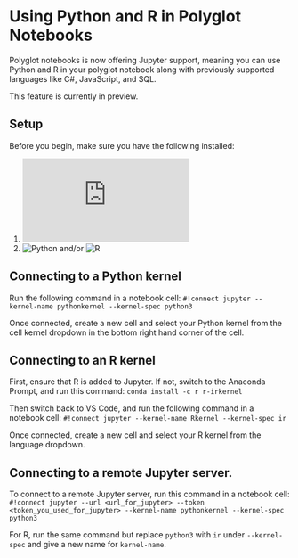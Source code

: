 # Using Python and R in Polyglot Notebooks 

Polyglot notebooks is now offering Jupyter support, meaning you can use Python and R in your polyglot notebook along with previously supported languages like C#, JavaScript, and SQL. 

This feature is currently in preview.

## Setup
Before you begin, make sure you have the following installed:
1. ![The Anaconda distribution](https://docs.anaconda.com/free/anaconda/install/index.html)
2. ![Python](https://www.python.org/downloads/) and/or ![R](https://cran.r-project.org/)

## Connecting to a Python kernel
Run the following command in a notebook cell:
`#!connect jupyter --kernel-name pythonkernel --kernel-spec python3`

Once connected, create a new cell and select your Python kernel from the cell kernel dropdown in the bottom right hand corner of the cell.

## Connecting to an R kernel
First, ensure that R is added to Jupyter. If not, switch to the Anaconda Prompt, and run this command:
`conda install -c r r-irkernel`

Then switch back to VS Code, and run the following command in a notebook cell:
`#!connect jupyter --kernel-name Rkernel --kernel-spec ir`

Once connected, create a new cell and select your R kernel from the language dropdown.

## Connecting to a remote Jupyter server. 
To connect to a remote Jupyter server, run this command in a notebook cell:
`#!connect jupyter --url <url_for_jupyter> --token <token_you_used_for_jupyter> --kernel-name pythonkernel --kernel-spec python3`

For R, run the same command but replace `python3` with `ir` under `--kernel-spec` and give a new name for `kernel-name`.
